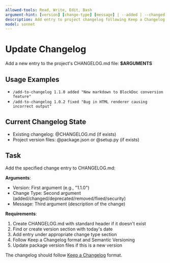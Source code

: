 ```yaml
---
allowed-tools: Read, Write, Edit, Bash
argument-hint: [version] [change-type] [message] | --added | --changed | --fixed
description: Add entry to project changelog following Keep a Changelog format
model: sonnet
---
```


# Update Changelog

Add a new entry to the project's CHANGELOG.md file: **$ARGUMENTS**

## Usage Examples
- `/add-to-changelog 1.1.0 added "New markdown to BlockDoc conversion feature"`
- `/add-to-changelog 1.0.2 fixed "Bug in HTML renderer causing incorrect output"`

## Current Changelog State

- Existing changelog: @CHANGELOG.md (if exists)
- Project version files: @package.json or @setup.py (if exists)

## Task

Add the specified change entry to CHANGELOG.md:

**Arguments**: 
- Version: First argument (e.g., "1.1.0")
- Change Type: Second argument (added/changed/deprecated/removed/fixed/security)  
- Message: Third argument (description of the change)

**Requirements**:
1. Create CHANGELOG.md with standard header if it doesn't exist
2. Find or create version section with today's date
3. Add entry under appropriate change type section
4. Follow Keep a Changelog format and Semantic Versioning
5. Update package version files if this is a new version

The changelog should follow [Keep a Changelog](https://keepachangelog.com/) format.
